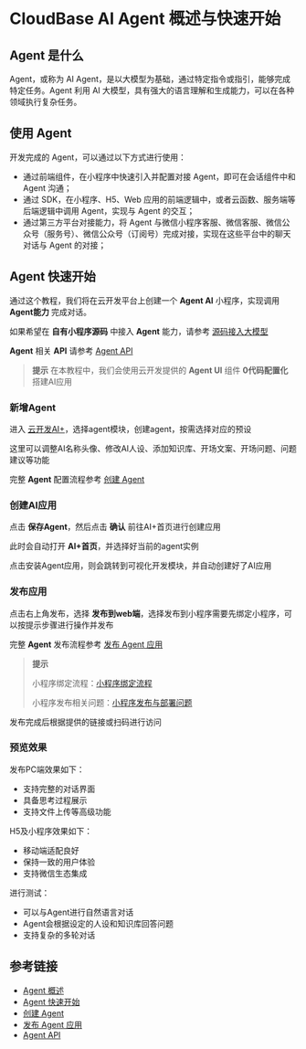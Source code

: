 # CloudBase AI Agent 概述与快速开始

## Agent 是什么

Agent，或称为 AI Agent，是以大模型为基础，通过特定指令或指引，能够完成特定任务。Agent 利用 AI 大模型，具有强大的语言理解和生成能力，可以在各种领域执行复杂任务。

## 使用 Agent

开发完成的 Agent，可以通过以下方式进行使用：

- 通过前端组件，在小程序中快速引入并配置对接 Agent，即可在会话组件中和 Agent 沟通；
- 通过 SDK，在小程序、H5、Web 应用的前端逻辑中，或者云函数、服务端等后端逻辑中调用 Agent，实现与 Agent 的交互；
- 通过第三方平台对接能力，将 Agent 与微信小程序客服、微信客服、微信公众号（服务号）、微信公众号（订阅号）完成对接，实现在这些平台中的聊天对话与 Agent 的对接；

## Agent 快速开始

通过这个教程，我们将在云开发平台上创建一个 **Agent AI** 小程序，实现调用 **Agent能力** 完成对话。

如果希望在 **自有小程序源码** 中接入 **Agent** 能力，请参考 [源码接入大模型](https://docs.cloudbase.net/ai/agent-ui/agent-ui-mp)

**Agent** 相关 **API** 请参考 [Agent API](https://docs.cloudbase.net/ai/agent/sdk)

> **提示**
> 在本教程中，我们会使用云开发提供的 **Agent UI** 组件 **0代码配置化** 搭建AI应用

### 新增Agent

进入 [云开发AI+](https://tcb.cloud.tencent.com/dev?#/ai?tab=agent)，选择agent模块，创建agent，按需选择对应的预设

这里可以调整AI名称头像、修改AI人设、添加知识库、开场文案、开场问题、问题建议等功能

完整 **Agent** 配置流程参考 [创建 Agent](https://docs.cloudbase.net/ai/agent/build)

### 创建AI应用

点击 **保存Agent**，然后点击 **确认** 前往AI+首页进行创建应用

此时会自动打开 **AI+首页**，并选择好当前的agent实例

点击安装Agent应用，则会跳转到可视化开发模块，并自动创建好了AI应用

### 发布应用

点击右上角发布，选择 **发布到web端**，选择发布到小程序需要先绑定小程序，可以按提示步骤进行操作并发布

完整 **Agent** 发布流程参考 [发布 Agent 应用](https://docs.cloudbase.net/ai/agent/release)

> **提示**
> 
> 小程序绑定流程：[小程序绑定流程](https://cloud.tencent.com/document/product/1301/86886)
> 
> 小程序发布相关问题：[小程序发布与部署问题](https://docs.cloudbase.net/ai/FAQ#%E5%8F%91%E5%B8%83%E4%B8%8E%E9%83%A8%E7%BD%B2)

发布完成后根据提供的链接或扫码进行访问

### 预览效果

发布PC端效果如下：
- 支持完整的对话界面
- 具备思考过程展示
- 支持文件上传等高级功能

H5及小程序效果如下：
- 移动端适配良好
- 保持一致的用户体验
- 支持微信生态集成

进行测试：
- 可以与Agent进行自然语言对话
- Agent会根据设定的人设和知识库回答问题
- 支持复杂的多轮对话

## 参考链接

- [Agent 概述](https://docs.cloudbase.net/ai/agent/)
- [Agent 快速开始](https://docs.cloudbase.net/ai/agent/quickstart)
- [创建 Agent](https://docs.cloudbase.net/ai/agent/build)
- [发布 Agent 应用](https://docs.cloudbase.net/ai/agent/release)
- [Agent API](https://docs.cloudbase.net/ai/agent/sdk) 